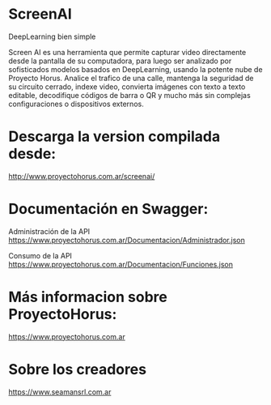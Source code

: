 # ScreenAI

DeepLearning bien simple

Screen AI es una herramienta que permite capturar video directamente desde la pantalla de su computadora, para luego ser analizado por sofisticados modelos basados en DeepLearning, usando la potente nube de Proyecto Horus. Analice el trafico de una calle, mantenga la seguridad de su circuito cerrado, indexe video, convierta imágenes con texto a texto editable, decodifique códigos de barra o QR y mucho más sin complejas configuraciones o dispositivos externos.

# Descarga la version compilada desde:

http://www.proyectohorus.com.ar/screenai/

# Documentación en Swagger:

Administración de la API
https://www.proyectohorus.com.ar/Documentacion/Administrador.json


Consumo de la API
https://www.proyectohorus.com.ar/Documentacion/Funciones.json

# Más informacion sobre ProyectoHorus:

https://www.proyectohorus.com.ar

# Sobre los creadores

https://www.seamansrl.com.ar
